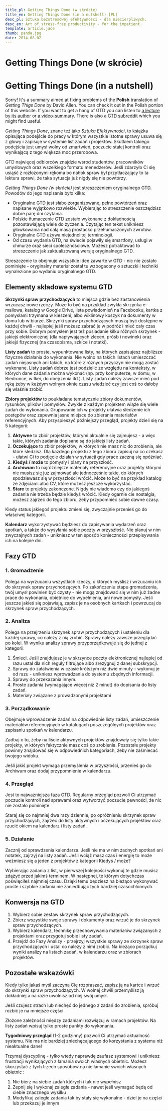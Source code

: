 ```yaml
---
title_pl: Getting Things Done (w skrócie)
title_en: Getting Things Done (in a nutshell) [PL]
desc_pl: Sztuka bezstresowej efektywności - dla niecierpliwych.
desc_en: Art of stress-free productivity - for the impatient.
template: article.jade
thumb: panda.jpg
date: 2014-08-02
---
```


<h1 lang=pl class=compact>Getting Things Done (w skrócie)</h1>
<h1 lang=en class=compact>Getting Things Done (in a nutshell)</h1>

<p lang=en>Sorry! It's a summary aimed at fixing problems of the <strong>Polish</strong> translation of <em>Getting Thigs Done</em> by David Allen. You can check it out in the Polish portion of this website. If you want to get a hang of GTD you can listen to <a href="https://www.youtube.com/watch?v=Qo7vUdKTlhk">a lecture by its author</a> or <a href="https://www.youtube.com/watch?v=JhmZhTXN4as">a video-summary</a>. There is also a <a href="http://www.reddit.com/r/gtd/">GTD subreddit</a> which you might find useful.</p>

<div lang=pl>
<p><em>Getting Things Done</em>, znane też jako <em>Sztuka Efektywności</em>, to książka opisująca podejście do pracy w którym wszystkie istotne sprawy usuwa się z głowy i zapisuje w systemie list zadań i projektów. Skutkiem takiego podejścia jest umysł wolny od zmartwień, poczucie stałej kontroli oraz wynikającą z tego większa moc przerobowa. 
<p>GTD najwięcej odbiorców znajdzie wśród studentów, pracowników umysłowych oraz wszelkiego formatu menedżerów. Jeśli zdarzyło Ci się usiąść z rozłożonymi rękoma bo natłok spraw był przytłaczający to ta lektura sprawi,  że taka sytuacja już nigdy się nie powtórzy. 
<p><em>Getting Things Done (w skrócie)</em> jest streszczeniem oryginalnego GTD. Powodów do jego napisania było kilka:
<ul>
<li>Oryginalne GTD jest słabo zorganizowane,  pełne powtórzeń oraz napisane wyjątkowo rozwlekle. Wybierając to streszczenie oszczędzisz dobre parę dni czytania. 
<li>Polskie tłumaczenie GTD zostało wykonane z dokładnością pozostawiającą wiele do życzenia. Czytając ten tekst unikniesz główkowania nad całą masą prostacko przetłumaczonych zwrotów. 
<li>Oryginalne GTD używa niejednolitej terminologii. 
<li>Od czasu wydania GTD, na świecie pojawiły się smartfony, usługi w chmurze oraz sieci społecznościowe. Możesz potraktować to streszczenie jak zaktualizowaną wersję oryginalnego GTD. 
</ul>
<p>Streszczenie to obejmuje wszystkie idee zawarte w GTD - nic nie zostało pominięte - oryginalny materiał został tu wzbogacony o sztuczki i techniki wynalezione po wydaniu oryginalnego GTD. 
<h2>Elementy składowe systemu GTD</h2>
<p><strong>Skrzynki spraw przychodzących</strong> to miejsca gdzie bez zastanowienia wrzucasz nowe rzeczy. Może to być na przykład zwykła skrzynka e-mailowa, katalog w Google Drive, lista powiadomień na Facebooku, kartka z pomysłami trzymana w kieszeni, albo wiklinowy koszyk na dokumenty w domu lub w biurze. Skrzynki spraw przychodzących muszą być dostępne w każdej chwili - najlepiej jeśli możesz zabrać je w podróż i mieć cały czas przy sobie. Dobrym pomysłem jest też posiadanie kilku różnych skrzynek - jakiejś elektronicznej (dla napływających zleceń, próśb i nowinek) oraz jakiejś fizycznej (na czasopisma, szkice i notatki).

<p><strong>Listy zadań</strong> to proste, wypunktowane listy, na których zapisujesz najbliższe fizyczne działania do wykonania. Nie wolno na takich listach umieszczać zadań niejasnych ani takich, na które z różnych przyczyn nie mogą zostać wykonane. Listy zadań dobrze jest podzielić ze względu na konteksty, w których dane zadania można wykonać (np. przy komputerze, w domu, w Biedronce, w Ikei, do obejrzenia itd.). Listy zadań należy zawsze mieć pod ręką żeby w każdym wolnym oknie czasu wiedzieć czy jest coś co dałoby się właśnie zrobić.

<p><strong>Zbiory projektów</strong> to poukładane tematycznie zbiory dokumentów, rysunków, plików i pomysłów. Zwykle z każdym projektem wiąże się wiele zadań do wykonania. Grupowanie ich w projekty ułatwia śledzenie ich postępów oraz zapewnia jasne miejsce do zbierania materiałów referencyjnych. Aby przyspieszyć późniejszy przegląd, projekty dzieli się na 5 kategorii:
<ol>
<li><strong>Aktywne</strong> to zbiór projektów, którymi aktualnie się zajmujesz - a więc takie, których zadania dopisane są do jakiejś listy zadań. 
<li><strong>Oczekujące</strong> to zbiór projektów, w których nie masz nic do zrobienia, ale które śledzisz. Dla każdego projektu z tego zbioru zapisuj na co czekasz -  ułatwi Ci to podjęcie działań w sytuacji gdy prace zaczną się opóźniać. 
<li><strong>Kiedyś / może</strong> to pomysły i plany na przyszłość.
<li><strong>Archiwum</strong> to najróżniejsze materiały referencyjne oraz projekty którymi nie musisz się już zajmować ale jednocześnie takie, do których spodziewasz się w przyszłości wrócić. Może to być na przykład katalog ze zdjęciami albo CV,  które możesz jeszcze wykorzystać. 
<li><strong>Stare</strong> to projekty zakończone. Nigdy nie wiadomo czy do jakiegoś zadania nie trzeba będzie kiedyś wrócić. Kiedy ogarnie cie nostalgia, możesz zajrzeć do tego zbioru, żeby przypomnieć sobie dawne czasy. </ol>
<p>Kiedy status jakiegoś projektu zmieni się, zwyczajnie przenieś go do właściwej kategorii. 

<p><strong>Kalendarz</strong> wykorzystywać będziesz do zapisywania wydarzeń oraz spotkań, a także do wysyłania sobie poczty w przyszłość. Nie planuj w nim zwyczajnych zadań - unikniesz w ten sposób konieczności przepisywania ich na kolejne dni. 
<h2>Fazy GTD</h2>
<h3>1. Gromadzenie </h3>
<p>Polega na wyrzucaniu wszystkich rzeczy, o których myślisz i wrzucaniu ich do skrzynek spraw przychodzących. Po zakończeniu etapu gromadzenia, twój umysł powinien być czysty -  nie mogą znajdować się w nim już żadne prace do wykonania, obietnice do wypełnienia, ani nowe pomysły. Jeśli jeszcze jakieś się pojawiają, zapisz je na osobnych kartkach i powrzucaj do skrzynek spraw przychodzących. 
<h3>2. Analiza </h3>
<p>Polega na przejrzeniu skrzynek spraw przychodzących i ustaleniu dla każdej sprawy, co należy z nią zrobić. Sprawy należy zawsze przeglądać po kolei. W wyniku analizy sprawy przyporządkowuje się do jednej z kategorii:
<ol>
<li>Śmieci. Jeśli znajdujesz je w skrzynce poczty elektronicznej  najlepiej od razu ustal dla nich reguły filtrujące albo zrezygnuj z danej subskrypcji. 
<li>Sprawy do załatwienia w czasie krótszym niż dwie minuty - wykonuj je od razu - unikniesz wprowadzania do systemu zbędnych informacji. 
<li>Sprawy do przekazania innym. 
<li>Proste zadania (wymagające więcej niż 2 minut) do dopisania do  listy zadań. 
<li>Materiały związane z prowadzonymi projektami 
</ol>
<h3>3. Porządkowanie </h3>
<p>Obejmuje wprowadzenie zadań na odpowiednie listy zadań, umieszczenie materiałów referencyjnych w katalogach poszczególnych projektów oraz zapisaniu spotkań w kalendarzu. 
<p>Zadbaj o to, żeby na liście aktywnych projektów znajdowały się tylko takie projekty, w których faktycznie masz coś do zrobienia. Pozostałe projekty powinny znajdować się w odpowiednich kategoriach, żeby nie zaśmiecać twojego widoku. 
<p>Jeśli jakiś projekt wymaga przemyślenia w przyszłości, przenieś go do Archiwum oraz dodaj przypomnienie w kalendarzu. 
<h3>4. Przegląd </h3>
<p>Jest to najważniejsza faza GTD. Regularny przegląd pozwoli Ci utrzymać poczucie kontroli nad sprawami oraz wytworzyć poczucie pewności, że nic nie zostało pominięte. 
<p>Staraj się co najmniej dwa razy dziennie, po opróżnieniu skrzynek spraw przychodzących, zajrzeć do listy aktywnych i oczekujących projektów oraz rzucić okiem na kalendarz i listy zadań. 
<h3>5. Działanie </h3>
<p>Zacznij od sprawdzenia kalendarza. Jeśli nie ma w nim żadnych spotkań ani notatek, zajrzyj na listy zadań. Jeśli wciąż masz czas i energię to może weźmiesz się a jeden z projektów z kategorii Kiedyś / może? 
<p>Wybierając zadania z list, w pierwszej kolejności wykonuj te gdzie musisz zdążyć przed jakimś terminem. W następnej, te którym dotychczas poświęciłeś najmniej czasu. Dzięki temu będziesz na bieżąco wykonywać proste i szybkie zadania nie zaniedbując tych bardziej czasochłonnych. 
<h2>Konwersja na GTD </h2>
<ol>
<li>Wybierz sobie zestaw skrzynek spraw przychodzących. 
<li>Zbierz wszystkie swoje sprawy i dokumenty oraz wrzuć je do skrzynek spraw przychodzących. 
<li>Wybierz kalendarz, technikę przechowywania materiałów związanych z projektami oraz przygotuj sobie listy zadań. 
<li>Przejdź do Fazy Analizy -  przejrzyj wszystkie sprawy ze skrzynek spraw przychodzących i ustal co należy z nimi zrobić. Na bieżąco porządkuj wyniki analizy na listach zadań, w kalendarzu oraz w zbiorach projektów. 
</ol>
<h2>Pozostałe wskazówki </h2>
<p>Kiedy tylko jakaś myśl zaczyna Cię rozpraszać, zapisz ją na kartce i wrzuć do skrzynki spraw przychodzących. W wolnej chwili przemyślisz ją dokładniej a na razie uwolnisz od niej swój umysł. 

<p>Jeśli czujesz strach lub niechęć do jednego z zadań do zrobienia, spróbuj rozbić je na mniejsze części. 

<p>Złożone zależności między zadaniami rozwiązuj w ramach projektów. Na listy zadań wpisuj tylko proste punkty do wykonania.

<p><strong>Tygodniowy przegląd</strong> (1-2 godzinny)  pozwoli Ci utrzymać aktualność systemu. Nie ma nic bardziej zniechęcającego do korzystania z systemu niż nieaktualne dane! 

<p>Trzymaj dyscyplinę - tylko wtedy naprawdę zaufasz systemowi i unikniesz frustracji wynikających z łamania swoich własnych obietnic. Możesz skorzystać z tych trzech sposobów na nie łamanie swoich własnych obietnic :
<ol>
<li>Nie bierz na siebie zadań których i tak nie wypełnisz
<li>Zepnij się i wykonaj zaległe zadania -  nawet jeśli wymagać będą od ciebie znacznego wysiłku 
<li>Modyfikuj zaległe zadania tak by stały się wykonalne - dziel je na części lub przekazuj je innym
</ol>


</div>
